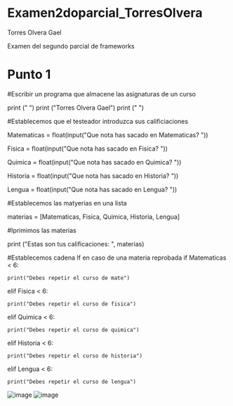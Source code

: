 # Examen2doparcial_TorresOlvera

Torres Olvera Gael

Examen del segundo parcial de frameworks

# Punto 1

#Escribir un programa que almacene las asignaturas de un curso

print (" ")
print ("Torres Olvera Gael")
print (" ")

#Establecemos que el testeador introduzca sus calificiaciones

Matematicas = float(input("Que nota has sacado en Matematicas? "))

Fisica = float(input("Que nota has sacado en Fisica? "))

Quimica = float(input("Que nota has sacado en Quimica? "))

Historia = float(input("Que nota has sacado en Historia? "))

Lengua = float(input("Que nota has sacado en Lengua? "))

#Establecemos las matyerias en una lista

materias = [Matematicas, Fisica, Quimica, Historia, Lengua]

#Iprimimos las materias

print ("Estas  son tus calificaciones: ", materias)

#Establecemos cadena If en caso de una materia reprobada
if Matematicas < 6:
    
    print("Debes repetir el curso de mate")
    
elif Fisica < 6:
    
    print("Debes repetir el curso de fisica")
    
elif Quimica < 6:
    
    print("Debes repetir el curso de quimica")
    
elif  Historia < 6:
    
    print("Debes repetir el curso de historia")
    
elif  Lengua < 6:
    
    print("Debes repetir el curso de lengua")

![image](https://github.com/user-attachments/assets/e853e722-c84c-4896-81ac-8625e3e187ca)
![image](https://github.com/user-attachments/assets/f06216e4-9c35-452a-ab7b-90a4aee97ac7)

